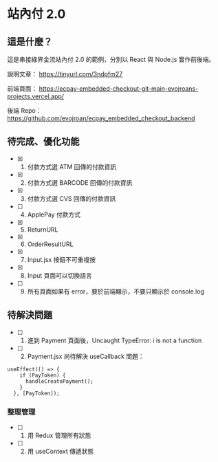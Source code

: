 # 站內付 2.0

## 這是什麼？

這是串接綠界金流站內付 2.0 的範例，分別以 React 與 Node.js 實作前後端。

說明文章：
https://tinyurl.com/3ndpfm27

前端頁面：
https://ecpay-embedded-checkout-git-main-evojroans-projects.vercel.app/

後端 Repo：
https://github.com/evojroan/ecpay_embedded_checkout_backend

## 待完成、優化功能

- [x] 1. 付款方式選 ATM 回傳的付款資訊
- [x] 2. 付款方式選 BARCODE 回傳的付款資訊
- [x] 3. 付款方式選 CVS 回傳的付款資訊
- [ ] 4. ApplePay 付款方式
- [x] 5. ReturnURL
- [x] 6. OrderResultURL
- [x] 7. Input.jsx 按鈕不可重複按
- [x] 8. Input 頁面可以切換語言
- [ ] 9. 所有頁面如果有 error，要於前端顯示，不要只顯示於 console.log

## 待解決問題

- [ ] 1.  進到 Payment 頁面後，Uncaught TypeError: i is not a function
- [ ] 2.  Payment.jsx 尚待解決 useCallback 問題：

```
useEffect(() => {
    if (PayToken) {
      handleCreatePayment();
    }
  }, [PayToken]);
```

### 整理管理

- [ ] 1. 用 Redux 管理所有狀態
- [ ] 2. 用 useContext 傳遞狀態
